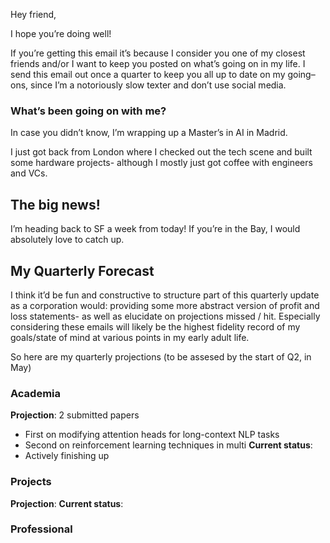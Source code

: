 
Hey friend,

I hope you’re doing well!

If you’re getting this email it’s because I consider you one of my closest friends and/or I want to keep you posted on what’s going on in my life. I send this email out once a quarter to keep you all up to date on my going–ons, since I’m a notoriously slow texter and don’t use social media.

### What’s been going on with me?

In case you didn’t know, I’m wrapping up a Master’s in AI in Madrid. 

I just got back from London where I checked out the tech scene and built some hardware projects- although I mostly just got coffee with engineers and VCs.

## The big news!

I’m heading back to SF a week from today! If you’re in the Bay, I would absolutely love to catch up.

## My Quarterly Forecast

I think it’d be fun and constructive to structure part of this quarterly update as a corporation would: providing some more abstract version of profit and loss statements- as well as elucidate on projections missed / hit. Especially considering these emails will likely be the highest fidelity record of my goals/state of mind at various points in my early adult life.

So here are my quarterly projections (to be assesed by the start of Q2, in May)
### Academia

**Projection**: 2 submitted papers
- First on modifying attention heads for long-context NLP  tasks
- Second on reinforcement learning techniques in multi
**Current status**: 
- Actively finishing up
### Projects

**Projection**: 
**Current status**: 
### Professional



